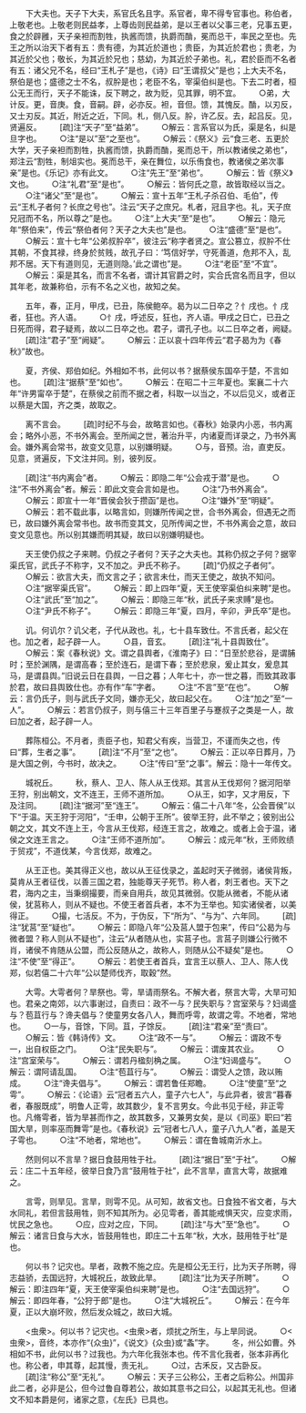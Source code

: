 <!-- { "loadSidebar": true } -->
　　下大夫也。天子下大夫，系官氏名且字。系官者，卑不得专官事也。称伯者，上敬老也。上敬老则民益孝，上尊齿则民益弟，是以王者以父事三老，兄事五更，食之於辟雝，天子亲袒而割牲，执酱而馈，执爵而酳，冕而总干，率民之至也。先王之所以治天下者有五：贵有德，为其近於道也；贵臣，为其近於君也；贵老，为其近於父也；敬长，为其近於兄也；慈幼，为其近於子弟也。礼，君於臣而不名者有五：诸父兄不名，经曰“王札子”是也，《诗》曰“王谓叔父”是也；上大夫不名，祭伯是也；盛德之士不名，叔肸是也；老臣不名，宰渠伯纠是也。下去二时者，桓公无王而行，天子不能诛，反下聘之，故为贬，见其罪，明不宜。
　　○弟，大计反。更，音庚。食，音嗣。辟，必亦反。袒，音但。馈，其愧反。酳，以刃反，又士刃反。其近，附近之近，下同。札，侧八反。肸，许乙反。去，起吕反。见，贤遍反。
　　[疏]注“天子”至“益弟”。
　　○解云：言系官以为氏，渠是名，纠是旦字也。
　　○注“是以”至“之至也”。
　　○解云：《祭义》云“食三老、五更於大学，天子亲袒而割牲，执酱而馈，执爵而酳，冕而总干，所以教诸侯之弟也”，郑注云“割牲，制俎实也。冕而总干，亲在舞位，以乐侑食也，教诸侯之弟次事亲”是也。《乐记》亦有此文。
　　○注“先王”至“弟也”。
　　○解云：皆《祭义》文也。
　　○注“礼君”至“是也”。
　　○解云：皆何氏之意，故皆取经以当之。
　　○注“诸父”至“是也”。
　　○解云：宣十五年“王札子杀召伯、毛伯”，传云“王札子者何？长庶之号也”。注云“天子之庶兄。札者，冠且字也。礼，天子庶兄冠而不名，所以尊之”是也。
　　○注“上大夫”至“是也”。
　　○解云：隐元年“祭伯来”，传云“祭伯者何？天子之大夫也”是也。
　　○注“盛德”至“是也”。
　　○解云：宣十七年“公弟叔肸卒”，彼注云“称字者贤之。宣公篡立，叔肸不仕其朝，不食其禄，终身於贫贱，故孔子曰：‘笃信好学，守死善道，危邦不入，乱邦不居。天下有道则见，无道则隐。’此之谓也”是。
　　○注“老臣”至“不宜”。
　　○解云：渠是其名，而言不名者，谓计其官爵之时，实合氏宫名而且字，但以其年老，故兼称伯，示有不名之义也，故知之矣。

　　五年，春，正月，甲戌，已丑，陈侯鲍卒。曷为以二日卒之？忄戌也。忄戌者，狂也。齐人语。
　　○忄戌，呼述反，狂也，齐人语。甲戌之日亡，已丑之日死而得，君子疑焉，故以二日卒之也。君子，谓孔子也。以二日卒之者，阙疑。
　　[疏]注“君子”至“阙疑”。
　　○解云：正以哀十四年传云“君子曷为为《春秋》”故也。

　　夏，齐侯、郑伯如纪。外相如不书，此何以书？据蔡侯东国卒于楚，不言如也。
　　[疏]注“据蔡”至“如也”。
　　○解云：在昭二十三年夏也。案襄二十六年“许男甯卒于楚”，在蔡侯之前而不据之者，科取一以当之，不以后见义，或者正以蔡是大国，齐之类，故取之。

　　离不言会。
　　[疏]时纪不与会，故略言如也。《春秋》始录内小恶，书内离会；略外小恶，不书外离会。至所闻之世，著治升平，内诸夏而详录之，乃书外离会。嫌外离会常书，故变文见意，以别嫌明疑。
　　○与，音预。治，直吏反。见意，贤遍反，下文注并同。别，彼列反。

　　[疏]注“书内离会”者。
　　○解云：即隐二年“公会戎于潜”是也。
　　○注“不书外离会”者。解云：即此文变会言如是也。
　　○注“乃书外离会”。
　　○解云：即宣十一年“晋侯会狄于攒函”是也。
　　○注“嫌外”至“明疑”。
　　○解云：若不载此事，以略言如，则嫌所传闻之世，合书外离会，但遇无之而已，故曰嫌外离会常书也。故书而变其文，见所传闻之世，不书外离会之意，故曰变文见意也。所以别其嫌而明其疑，故曰以别嫌明疑也。

　　天王使仍叔之子来聘。仍叔之子者何？天子之大夫也。其称仍叔之子何？据宰渠氏官，武氏子不称字，又不加之。尹氏不称子。
　　[疏]“仍叔之子者何”。
　　○解云：欲言大夫，而文言之子；欲言未仕，而天王使之，故执不知问。
　　○注“据宰渠氏官”。
　　○解云：即上四年“夏，天王使宰渠伯纠来聘”是也。
　　○注“武氏”至“加之”。
　　○解云：即隐三年“秋，武氏子来求赙”是也。
　　○注“尹氏不称子”。
　　○解云：即隐三年“夏，四月，辛卯，尹氏卒”是也。

　　讥。何讥尔？讥父老，子代从政也。礼，七十县车致仕。不言氏者，起父在也。加之者，起子辟一人。
　　○县，音玄。
　　[疏]注“礼十县舆致仕”。
　　○解云：案《春秋说》文。谓之县舆者，《淮南子》曰：“日至於悲谷，是谓脯时；至於渊隅，是谓高春；至於连石，是谓下春；至於悲泉，爰止其女，爰息其马，是谓县舆。”旧说云日在县舆，一日之暮；人年七十，亦一世之暮，而致其政事於君，故曰县舆致仕也。亦有作“车”字者。
　　○注“不言”至“在也”。
　　○解云：言仍氏子，则与武氏子文同，嫌亦无父，故曰起父在。
　　○注“加之”至“一人”。
　　○解云：若言仍叔子，则与僖三十三年百里子与蹇叔子之类是一人，故曰加之者，起子辟一人。

　　葬陈桓公。不月者，责臣子也，知君父有疾，当营卫，不谨而失之也，传曰“葬，生者之事”。
　　[疏]注“不月”至“之也”。
　　○解云：正以卒日葬月，乃是大国之例，今书时，故决之。
　　○注“传曰”至“之事”。解云：隐十一年传文。

　　城祝丘。
　　秋，蔡人、卫人、陈人从王伐郑。其言从王伐郑何？据河阳举王狩，别出朝文，文不连王，王师不道所加。
　　○从王，如字，又才用反，下及注同。
　　[疏]注“据河”至“连王”。
　　○解云：僖二十八年“冬，公会晋侯”以下“于温。天王狩于河阳”，“壬申，公朝于王所”。彼举王狩，此不举之；彼别出公朝之文，其文不连上王，今言从王伐郑，经连王言之，故难之。或者上会于温，诸侯之文连王言之。
　　○注“王师不道所加”。
　　○解云：成元年“秋，王师败绩于贸戎”，不道伐某，今言伐郑，故难之。

　　从王正也。美其得正义也，故以从王征伐录之，盖起时天子微弱，诸侯背叛，莫肯从王者征伐，以善三国之君，独能尊天子死节。称人者，刺王者也。天下之君，海内之主，当秉纲撮要，而亲自用兵，故见其微弱。仅能从微者，不能从诸侯，犹莒称人，则从不疑也。不使王者首兵者，本不为王举也。知实诸侯者，以美得正。
　　○撮，七活反。不为，于伪反，下“所为”、“与为”、六年同。
　　[疏]注“犹莒”至“疑也”。
　　○解云：即隐八年“公及莒人盟于包来”，传曰“公曷为与微者盟？称人则从不疑也”，注云“从者随从也，实莒子也。言莒子则嫌公行微不肖，诸侯不肯随从公盟，而公反随从之，故称人，则随从公不疑矣”是也。
　　○注“不使”至“得正”。
　　○解云：若使王者首兵，宜言王以蔡人、卫人、陈人伐郑，似若僖二十六年“公以楚师伐齐，取穀”然。

　　大雩。大雩者何？旱祭也。雩，旱请雨祭名。不解大者，祭言大雩，大旱可知也。君亲之南郊，以六事谢过，自责曰：政不一与？民失职与？宫室荣与？妇谒盛与？苞苴行与？谗夫倡与？使童男女各八人，舞而呼雩，故谓之雩。不地者，常地也。
　　○一与，音馀，下同。苴，子馀反。
　　[疏]注“君亲”至“责曰”。
　　○解云：皆《韩诗传》文。
　　○注“政不一与”。
　　○解云：谓政不专一，出自权臣之门。
　　○注“民失职与”。
　　○解云：谓废其农业。
　　○注“宫室荣与”。
　　○解云：谓若丹楹刻桷之属。
　　○注“妇谒盛与”。
　　○解云：谓阿请乱国。
　　○注“苞苴行与”。
　　○解云：谓受人之馈，政以贿成。
　　○注“谗夫倡与”。
　　○解云：谓若鲁任郑瞻。
　　○注“使童”至“之雩”。
　　○解云：《论语》云“冠者五六人，童子六七人”，与此异者，彼言“暮春者，春服既成”，明鲁人正雩，故其数少，复不言男女。今此书见于经，非正雩也。凡脩雩者，皆为旱甚而作之，故其数多，又兼男女矣，是以《司巫》职曰“若国大旱，则率巫而舞雩”是也。《春秋说》云“冠者七八人，童子八九人”者，盖是天子雩也。
　　○注“不地者，常地也”。
　　○解云：谓在鲁城南沂水上。

　　然则何以不言旱？据日食鼓用牲于社。
　　[疏]注“据日”至“于社”。
　　○解云：庄二十五年经，彼举日食乃言“鼓用牲于社”，此不言旱，直言大雩，故据难之。

　　言雩，则旱见。言旱，则雩不见。从可知，故省文也。日食独不省文者，与大水同礼，若但言鼓用牲，则不知其所为。必见雩者，善其能戒惧天灾，应变求雨，忧民之急也。
　　○应，应对之应，下同。
　　[疏]注“与大”至“急也”。
　　○解云：诸言日食与大水，皆鼓用牲也，即庄二十五年“秋，大水，鼓用牲于社”是也。

　　何以书？记灾也。旱者，政教不施之应。先是桓公无王行，比为天子所聘，得志益骄，去国远狩，大城祝丘，故致此旱。
　　[疏]注“比为天子所聘”。
　　○解云：即注四年“夏，天王使宰渠伯纠来聘”是也。
　　○注“去国远狩”。
　　○解云：即四年春，“公狩于郎”是也。
　　○注“大城祝丘”。
　　○解云：在今年夏，正以大崩坏败，然后发众城之，故曰大城。

　　<虫衆>。何以书？记灾也。<虫衆>者，烦扰之所生，与上旱同说。
　　○<虫衆>，音终，本亦作“{众虫}”，《说文》{众虫}或“螽”字。
　　冬，州公如曹。外相如不书，此何以书？过我也。为六年化我张本也。传不言化我者，张本非再化也。称公者，申其尊，起其慢，责无礼。
　　○过，古禾反，又古卧反。
　　[疏]注“称公”至“无礼”。
　　○解云：天子三公称公，王者之后称公。州国非此二者，必非是公，但今过鲁自尊若公，故如其意书之曰公，以起其无礼也。但诸文不知本爵是何，诸家之意，《左氏》已具也。

